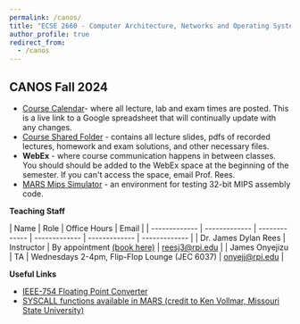 ```yaml
---
permalink: /canos/
title: "ECSE 2660 - Computer Architecture, Networks and Operating Systems"
author_profile: true
redirect_from: 
  - /canos
---
```



## CANOS Fall 2024

* [Course Calendar](https://docs.google.com/spreadsheets/d/18XcZTk9pK8q6uPsiAWdcZFnP65z0VZrsse55CgEBfU4/edit?usp=sharing)- where all lecture, lab and exam times are posted.  This is a live link to a Google spreadsheet that will continually update with any changes.
* [Course Shared Folder](https://u.pcloud.link/publink/show?code=kZQvoE0Z4sL4bdn2msmN1c9zEUJwWRwytJCk) - contains all lecture slides, pdfs of recorded lectures, homework and exam solutions, and other necessary files.
* **WebEx** - where course communication happens in between classes.  You should should be added to the WebEx space at the beginning of the semester.  If you can't access the space, email Prof. Rees.
* [MARS Mips Simulator](https://courses.missouristate.edu/kenvollmar/mars/download.htm) - an environment for testing 32-bit MIPS assembly code. 

**Teaching Staff**

| Name  | Role | Office Hours | Email |
| ------------- | ------------- | ------------- | ------------- | ------------- | ------------- |
| Dr. James Dylan Rees | Instructor  | By appointment [(book here)](https://calendly.com/reesj3/canos-office-hours) | reesj3@rpi.edu  |
| James Onyejizu | TA | Wednesdays 2-4pm, Flip-Flop Lounge (JEC 6037) | onyejj@rpi.edu | 

**Useful Links**

* [IEEE-754 Floating Point Converter](https://www.h-schmidt.net/FloatConverter/IEEE754.html)
* [SYSCALL functions available in MARS (credit to Ken Vollmar, Missouri State University)](https://dylanrees.github.io/MIPS_syscalls.html)

